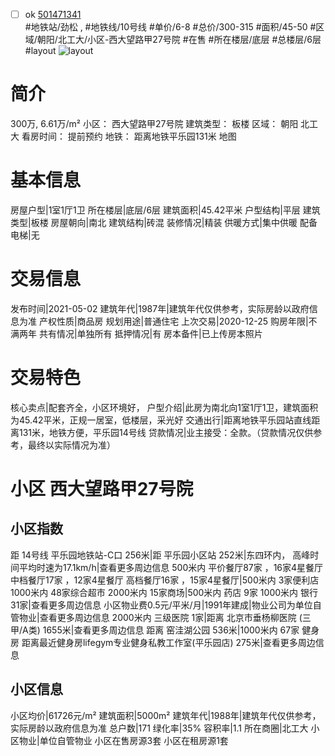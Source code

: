 - [ ] ok [501471341](https://bj.5i5j.com/ershoufang/501471341.html)  
 #地铁站/劲松 ,  #地铁线/10号线
#单价/6-8 #总价/300-315 #面积/45-50   #区域/朝阳/北工大/小区-西大望路甲27号院 #在售 #所在楼层/底层 #总楼层/6层 #layout 
![layout](http://image2a.5i5j.com/bdir/layout/6c440a28c28944b982c2ef014bfc9075.jpg_P5.jpg) 
# 简介 
 300万,  6.61万/m² 
小区： 西大望路甲27号院
建筑类型： 板楼
区域： 朝阳 北工大
看房时间： 提前预约
地铁： 距离地铁平乐园131米 地图
# 基本信息 
 房屋户型|1室1厅1卫
所在楼层|底层/6层
建筑面积|45.42平米
户型结构|平层
建筑类型|板楼
房屋朝向|南北
建筑结构|砖混
装修情况|精装
供暖方式|集中供暖
配备电梯|无
# 交易信息 
 发布时间|2021-05-02
建筑年代|1987年|建筑年代仅供参考，实际房龄以政府信息为准
产权性质|商品房
规划用途|普通住宅
上次交易|2020-12-25
购房年限|不满两年
共有情况|单独所有
抵押情况|有
房本备件|已上传房本照片
# 交易特色 
 核心卖点|配套齐全，小区环境好，
户型介绍|此房为南北向1室1厅1卫，建筑面积为45.42平米，正规一居室，低楼层，采光好
交通出行|距离地铁平乐园站直线距离131米，地铁方便，平乐园14号线
贷款情况|业主接受：全款。（贷款情况仅供参考，最终以实际情况为准）
# 小区 西大望路甲27号院
## 小区指数 
 距 14号线 平乐园地铁站-C口 256米|距 平乐园小区站 252米|东四环内， 高峰时间平均时速为17.1km/h|查看更多周边信息
500米内 平价餐厅87家 ，16家4星餐厅
中档餐厅17家 ，12家4星餐厅
高档餐厅16家 ，15家4星餐厅|500米内 3家便利店
1000米内 48家综合超市
2000米内 15家商场|500米内 药店 9家
1000米内 银行 31家|查看更多周边信息
小区物业费0.5元/平米/月|1991年建成|物业公司为单位自管物业|查看更多周边信息
2000米内 三级医院 1家|距离 北京市垂杨柳医院 (三甲/A类) 1655米|查看更多周边信息
距离 窑洼湖公园 536米|1000米内 67家 健身房
距离最近健身房lifegym专业健身私教工作室(平乐园店) 275米|查看更多周边信息
## 小区信息 
 小区均价|61726元/m²
建筑面积|5000m²
建筑年代|1988年|建筑年代仅供参考，实际房龄以政府信息为准
总户数|171
绿化率|35%
容积率|1.1
所在商圈|北工大
小区物业|单位自管物业
小区在售房源3套
小区在租房源1套
